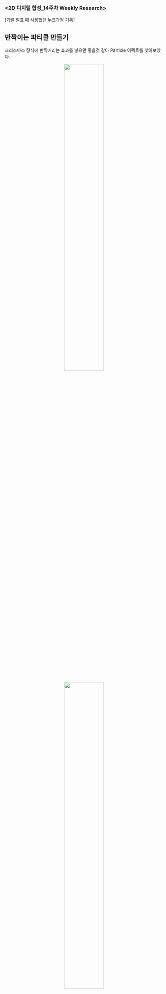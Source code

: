 ### <2D 디지털 합성_14주차 Weekly Research>

[기말 발표 때 사용했던 누크과정 기록]

## 반짝이는 파티클 만들기
크리스마스 장식에 반짝거리는 효과를 넣으면 좋을것 같아 Particle 이펙트를 찾아보았다.
 
 <p align="center"><img src="https://user-images.githubusercontent.com/112764860/208290970-39240b31-582f-41c8-8b37-a85219d40e66.png" width="50%" height="50%"/></p>

<p align="center"><img src="https://user-images.githubusercontent.com/112764860/208291011-bd69df3d-46f1-4791-9019-a010209c88f9.png" width="50%" height="50%"/></p>
 
- Color wheel 노드 불러온 뒤 - 백색으로 변경  
- card로 3D내에 파티클의 구역을 지정 , color wheel에 transform, crop을 적용해 작은 원으로 만든다.  
- ParticleEmitter 노드를 불러와 card와 colorWheel을 연결   
- ParticleDrag, ParticleTurbulence, ParticleWhind 노드를 연결해 빛의 양, 랜덤 seed, 속도, 방향 등을 조절   
- scanlineRender로 3D 공간 위 card에 불러와짐 
- glow 효과 적용 
- 화면 포맷에 맞게 reformat 
- card 노드로 sence에 다시 연결해 hallway 화면 안에 배치 (이렇게밖에 방법을 찾지 못해서 ..연결 하였다)



## 2.5 복도식 화면을 만든 뒤 그 안에 소스들을 배치 
- 안에서 밖으로 빠져나오면서 공간감을 내보려고 하였다.
- 200프레임을 뽑아야 해서 카메라 이동 속도를 비교적 느리게 진행 
<p align="center"><img src="https://user-images.githubusercontent.com/112764860/208291494-b9036d71-aac9-493d-9ae2-a98b06668f0a.png" width="50%" height="50%"/></p>

<p align="center"><img src="https://user-images.githubusercontent.com/112764860/208291341-d2bd43de-b80e-4728-9b02-c412166551a7.png" width="50%" height="50%"/></p>


## 소스 프레임 설정 및 루프 기능 
- 작업을 하다보니 정해둔 원본 프레임에 맞춰 이미 프레임이 정해진 소스들을 배치할때, 소스의 프레임이 끝나지않고 반복되었으면 할 때가 있었는데 
소스파일의 프레임 설정을 이것저것 만져보니 해결되었다.
<p align="center"><img src="https://user-images.githubusercontent.com/112764860/208292204-e66e89a2-ff8d-45ab-af67-3ba55a13ddb4.png" width="50%" height="50%"/></p>

- Frame Range 에서 프레임의 설정을 loop 로 바꾸면 프레임이 끝나도 1부터 다시 시작하여 계속 진행된다.
(다만 처음과 끝의 연결이 자연스러운지 잘 보고 설정해야 한다) 

- Frame 에서 start at 으로 설정을 바꾸면 원본 프레임위에 이 소스파일이 언제 시작할 것인지 설정이 가능하다
- Frame 에서 offest 설정으로 바꾸면 나오는 프레임의 구간을 설정할 수 있다


## 4포인트 트래커를 사용해 노트북 화면 합성 
- 대비가 있는 픽셀사이에 트랙 포인트를 추출해도 초점이 나가는 부분에 트래킹이 빗나가는 경우가 있어 이 부분은 수동으로 설정하는 것이 좋은것 같다 
- 연두색 화면이 보이지 않도록 최대한 cornerpin 꼭짓점을 넓게 잡기 

<p align="center"><img src="https://user-images.githubusercontent.com/112764860/208292560-278ba88b-4ad9-4bef-8c84-2d45e482eadf.png" width="50%" height="50%"/></p>

## 3D camera tracking 을 이용해 2D를 3D공간에 합성 

- camera traking을 추출한 뒤 바닥면을 표시해 소스파일들이 배치될 수 있도록 만든다 

-  노트북 뒤에 가려지는 부분은 로토를 이용해 가려지도록 만든다 


<p align="center"><img src="https://user-images.githubusercontent.com/112764860/208293147-d4f5ea78-20db-453b-bff0-b38a53bf41d3.png" width="50%" height="50%"/></p>
<p align="center"><img src="https://user-images.githubusercontent.com/112764860/208293171-24e2bb7c-b8a5-42f6-bf14-edca45741791.png" width="50%" height="50%"/></p>

<p align="center"><img src="https://user-images.githubusercontent.com/112764860/208293126-dc1f0263-8ba8-4344-b2d8-19c8ef1d4c5d.png" width="50%" height="50%"/></p>

## 그림자 만들기


- roto로 그림자를생성후 blur처리  
- 산타 ,트리의 그림자를 만들어 배치시킨다.  
- 그림자를 안 넣은 것보다는 좀 더 자연스럽게 보이게 한다  


<p align="center"><img src="https://user-images.githubusercontent.com/112764860/208293072-b3bb123b-e328-48b4-b7d0-e89fc4bbdf1e.png" width="50%" height="50%"/></p>

